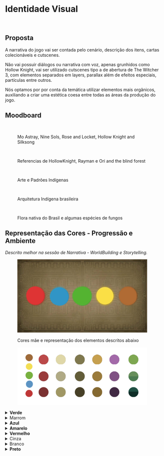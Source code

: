 # Identidade Visual

<figure><img src="../.gitbook/assets/MenuSemLogo.gif" alt=""><figcaption></figcaption></figure>

## Proposta

A narrativa do jogo vai ser contada pelo cenário, descrição dos itens, cartas colecionáveis e cutscenes.

Não vai possuir diálogos ou narrativa com voz, apenas grunhidos como Hollow Knight, vai ser utilizado cutscenes tipo a de abertura de The Witcher 3, com elementos separados em layers, parallax além de efeitos especiais, partículas entre outros.

Nós optamos por por conta da temática utilizar elementos mais orgânicos, auxiliando a criar uma estética coesa entre todas as áreas da produção do jogo.

## Moodboard

<figure><img src="../.gitbook/assets/MoodBoard - Pág. 1.jpg" alt=""><figcaption><p>Mo Astray, Nine Sols, Rose and Locket, Hollow Knight and Silksong</p></figcaption></figure>

<figure><img src="../.gitbook/assets/MoodBoard - Pág. 2.jpg" alt=""><figcaption><p>Referencias de HollowKnight, Rayman e Ori and the blind forest</p></figcaption></figure>

<figure><img src="../.gitbook/assets/MoodBoard - Pág. 3.jpg" alt=""><figcaption><p>Arte e Padrões Indígenas</p></figcaption></figure>

<figure><img src="../.gitbook/assets/MoodBoard - Pág. 4.jpg" alt=""><figcaption><p>Arquitetura Indígena brasileira</p></figcaption></figure>

<figure><img src="../.gitbook/assets/MoodBoard - Pág. 5.jpg" alt=""><figcaption><p>Flora nativa do Brasil e algumas espécies de fungos</p></figcaption></figure>

## Representação das Cores - Progressão e Ambiente

_Descrito melhor na sessão de Narrativa - WorldBuilding e Storytelling._

<figure><img src="../.gitbook/assets/Teste de cores (1) (1).jpg" alt=""><figcaption><p>Cores mãe e representação dos elementos descritos abaixo</p></figcaption></figure>

<figure><img src="../.gitbook/assets/Paleta.png" alt=""><figcaption></figcaption></figure>

<details>

<summary><strong>Verde</strong></summary>

Representando a natureza, Floresta Densa, Próximo a Fontes de água. Insetos, animais e criaturas relacionadas à região, fungos entre outros. Sinergia com a energia da cor Azul.

**Significado da Cor -** Calma, Umidade, Amizade, Saúde, Tranquilidade. Decisões, pensamento abstrato e criativo, respostas afetivas, e capacidade para conexões emocionais e julgamento social, frescor, esperança, amizade, equilíbrio, ecológico, umidade, primavera, natureza, paz, saúde, ideal, abundância, tranquilidade, suavidade, descanso além de tolerância.

</details>

<details>

<summary>Marrom</summary>

É a cor da terra e da madeira e por isso está também associada à natureza.

**Significado da Cor -** Transmite uma sensação de calma, conforto físico e qualidade. Muitas vezes associado à segurança e prosperidade material, com a aquisição de bens. Segundo a cultura ocidental, o marrom representa a seriedade, maturidade, estabilidade e responsabilidade.

</details>

<details>

<summary><strong>Azul</strong></summary>

Água e ambiente húmido, criaturas e plantas aquáticas, cavernas úmidas, pântanos, fungos etc. Sinergia com o elemento Terra.

**Significado da Cor -** Inspiração, Vastidão, Afeto, Amizade e Confiança. Poder, produtividade, sucesso, sobriedade, sofisticação, inspiração, profundidade, mar, céu, gelo, espaço, verdade, afeto, intelectualidade, serenidade, infinito, meditação, amizade, confiança.

</details>

<details>

<summary><strong>Amarelo</strong></summary>

Vento, regiões altas e montanhosas. Possui sinergia com o com o Vermelho, o elemento do Fogo.

Significado da Cor - A cor amarela desperta frescor, traz leveza, descontração, otimismo. Simboliza criatividade, juventude, sabedoria, conhecimento, relaxamento, alegria, felicidade, idealismo, imaginação, esperança, claridade, verão e perigo.

</details>

<details>

<summary><strong>Vermelho</strong></summary>

Fogo, Regiões, Vulcões, Desertos e ambientes artificiais, tomados por máquinas, destruição e caos. Sinergia com a energia Amarela.

**Significado da Cor -** Energia, Dinamismo, Ação, Emoção e Intensidade. Pecado da carne, paixão, sedução, transgressão, guerra, perigo, fogo, sol, dinamismo, força, energia, revolta, coragem, barbarismo, intensidade, vigor, violência, excitação, ação, agressividade, estímulo a se alimentar (fogo tem que queimar alguma coisa, e as máquinas se alimentam da natureza, fogo, a queima).

</details>

<details>

<summary>Cinza</summary>

Representando o Artificial, Plástico, Metal, Cimento, as Máquinas, o que dilui o preto da morte, tirando sua essência, deixando impuro, não natural além de passar a sensação de algo monótono.

**Significado da Cor -** Neutralidade, pó, chuva, máquinas, tédio, tristeza, decadência, velhice, desânimo, sabedoria, passado, elegância, sutileza.

</details>

<details>

<summary>Branco</summary>

Representa a entidade da Vida;

**Significado da Cor -** Neutralidade, pureza, vida, limpeza, castidade, liberdade, criatividade, infância, harmonia, divindade e paz.

</details>

<details>

<summary><strong>Preto</strong></summary>

Representando a entidade da Morte, o que o artificial solta, piche, óleo, resultado da queima da natureza resultando no preto e cinza, concreto, o que movimenta as Máquinas Autônomas, destruição. Sinergia com o Branco.

**Significado da Cor -** Enterro, funeral, noite, coisas obscuras, fim, mal, miséria, temor. Entretanto também está associado a sofisticação e requinte (as máquinas, tecnologia no caso).

</details>

